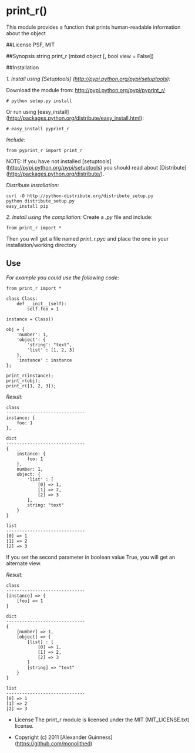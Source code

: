 # print_r()

This module provides a function that prints human-readable information about the object

##License
	PSF, MIT

##Synopsis
	string print_r (mixed object [, bool view = False])

##Installation

*1. Install using [Setuptools] (http://pypi.python.org/pypi/setuptools):*

Download the module from: http://pypi.python.org/pypi/pyprint_r/

	# python setup.py install

Or run using [easy_install] (http://packages.python.org/distribute/easy_install.html):

	# easy_install pyprint_r

*Include:*

	from pyprint_r import print_r

NOTE: If you have not installed [setuptools] (http://pypi.python.org/pypi/setuptools) you should read about [Distribute] (http://packages.python.org/distribute/).

*Distribute installation:*

	curl -O http://python-distribute.org/distribute_setup.py
	python distribute_setup.py
	easy_install pip

*2. Install using the compilation:*
Create a *.py* file and include:

	from print_r import *

Then you will get a file named *print_r.pyc* and place the one in your installation/working directory

## Use
*For example you could use the following code:*

	from print_r import *

	class Class:
		def __init__(self):
			self.foo = 1

	instance = Class()

	obj = {
		'number': 1,
		'object': {
			'string': "text",
			'list' : [1, 2, 3]
		},
		'instance' : instance
	};

	print_r(instance);
	print_r(obj);
	print_r([1, 2, 3]);

*Result:*

	class
	------------------------------
	instance: {
		foo: 1
	},

	dict
	------------------------------
	{
		instance: {
			foo: 1
		},
		number: 1,
		object: {
			'list' : [
				[0] => 1,
				[1] => 2,
				[2] => 3
			],
			string: "text"
		}
	}

	list
	------------------------------
	[0] => 1
	[1] => 2
	[2] => 3

If you set the second parameter <view> in boolean value True, you will get an alternate view.<br />

*Result:*

	class
	------------------------------
	[instance] => {
		[foo] => 1
	}

	dict
	------------------------------
	{
		[number] => 1,
		[object] => {
			[list] : [
				[0] => 1,
				[1] => 2,
				[2] => 3
			]
			[string] => "text"
		}
	}

	list
	------------------------------
	[0] => 1
	[1] => 2
	[2] => 3


* License
    The print_r module is licensed under the MIT (MIT_LICENSE.txt) license.

* Copyright (c) 2011 [Alexander Guinness] (https://github.com/monolithed)
